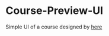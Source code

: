 # Course-Preview-UI

Simple UI of a course designed by [here](https://www.facebook.com/hristo.ermenkov)
